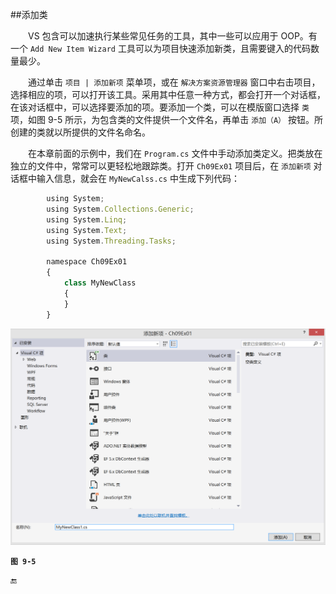 ##添加类

&emsp;&emsp;VS 包含可以加速执行某些常见任务的工具，其中一些可以应用于 OOP。有一个 `Add New Item Wizard` 工具可以为项目快速添加新类，且需要键入的代码数量最少。

&emsp;&emsp;通过单击 `项目 | 添加新项` 菜单项，或在 `解决方案资源管理器`  窗口中右击项目，选择相应的项，可以打开该工具。采用其中任意一种方式，都会打开一个对话框，在该对话框中，可以选择要添加的项。要添加一个类，可以在模版窗口选择 `类` 项，如图 9-5 所示，为包含类的文件提供一个文件名，再单击 `添加（A）` 按钮。所创建的类就以所提供的文件名命名。

&emsp;&emsp;在本章前面的示例中，我们在 `Program.cs` 文件中手动添加类定义。把类放在独立的文件中，常常可以更轻松地跟踪类。打开 `Ch09Ex01` 项目后，在 `添加新项` 对话框中输入信息，就会在 `MyNewCalss.cs` 中生成下列代码：

```javascript
        using System;
        using System.Collections.Generic;
        using System.Linq;
        using System.Text;
        using System.Threading.Tasks;

        namespace Ch09Ex01
        {
            class MyNewClass
            {
            }
        }
```



![图 9-5](/assets/9-5.png)

**`图 9-5`**





🔚